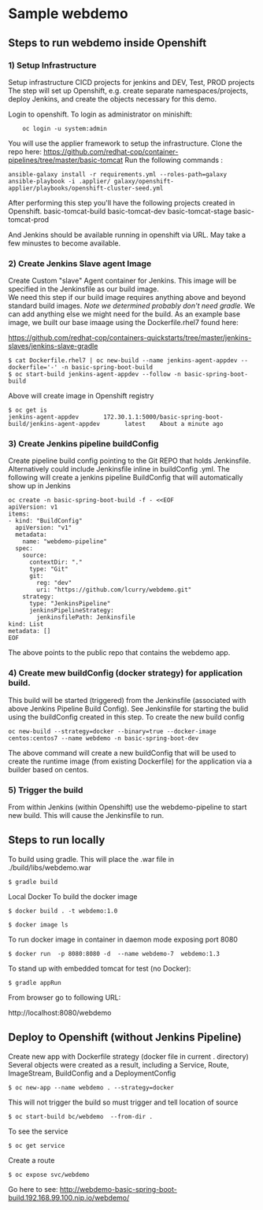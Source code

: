 # Sample webdemo

## Steps to run webdemo inside Openshift 

### 1) Setup Infrastructure
Setup infrastructure CICD projects for jenkins and DEV, Test, PROD projects
The step will set up Openshift, e.g. create separate namespaces/projects, deploy Jenkins, and create the
objects necessary for this demo.

Login to openshift.
To login as administrator on minishift:
```
    oc login -u system:admin
```
You will use the applier framework to setup the infrastructure.
Clone the repo here:
https://github.com/redhat-cop/container-pipelines/tree/master/basic-tomcat
Run the following commands :
```
ansible-galaxy install -r requirements.yml --roles-path=galaxy
ansible-playbook -i .applier/ galaxy/openshift-applier/playbooks/openshift-cluster-seed.yml
```
After performing this step you'll have the following projects created in Openshift.
basic-tomcat-build
basic-tomcat-dev
basic-tomcat-stage
basic-tomcat-prod

And Jenkins should be available running in openshift via URL. May take a few minustes to become available. 


### 2) Create Jenkins Slave agent Image  
Create Custom "slave" Agent container for Jenkins.  This image will be specified in the Jenkinsfile as our build image.  
We need this step if our build image requires anything above and beyond standard build images. 
*Note we determined probably don't need gradle.*
We can add anything else we might need for the build.
As an example base image, we built our base imaage using the Dockerfile.rhel7 found here:

https://github.com/redhat-cop/containers-quickstarts/tree/master/jenkins-slaves/jenkins-slave-gradle
```
$ cat Dockerfile.rhel7 | oc new-build --name jenkins-agent-appdev --dockerfile='-' -n basic-spring-boot-build
$ oc start-build jenkins-agent-appdev --follow -n basic-spring-boot-build
```

Above will create image in Openshift registry
```
$ oc get is
jenkins-agent-appdev       172.30.1.1:5000/basic-spring-boot-build/jenkins-agent-appdev       latest    About a minute ago
```


### 3) Create Jenkins pipeline buildConfig 
Create pipeline build config pointing to the Git REPO that holds Jenkinsfile.
Alternatively could include Jenkinsfile inline in buildConfig .yml. 
The following will create a jenkins pipeline BuildConfig that will automatically show up in Jenkins
```
oc create -n basic-spring-boot-build -f - <<EOF
apiVersion: v1
items:
- kind: "BuildConfig"
  apiVersion: "v1"
  metadata:
    name: "webdemo-pipeline"
  spec:
    source:
      contextDir: "."
      type: "Git"
      git:
        reg: "dev"
        uri: "https://github.com/lcurry/webdemo.git"
    strategy:
      type: "JenkinsPipeline"
      jenkinsPipelineStrategy:
        jenkinsfilePath: Jenkinsfile
kind: List
metadata: []
EOF
```

The above points to the public repo that contains the webdemo app.  

### 4) Create mew buildConfig (docker strategy) for application build. 

This build will be started (triggered) from the Jenkinsfile (associated with above Jenkins Pipeline Build Config).  See Jenkinsfile for starting the bulid using the buildConfig created in this step.
To create the new build config
```
oc new-build --strategy=docker --binary=true --docker-image centos:centos7 --name webdemo -n basic-spring-boot-dev
```
The above command will create a new buildConfig that will be used to create the runtime image (from existing Dockerfile) for the application via a builder based on centos.



### 5) Trigger the build  
From within Jenkins (within Openshift) use the webdemo-pipeline to start new build. 
This will cause the Jenkinsfile to run. 



## Steps to run locally 

To build using gradle. This will place the .war file in ./build/libs/webdemo.war
```
$ gradle build      
```

Local Docker 
To build the docker image
```
$ docker build . -t webdemo:1.0

$ docker image ls
```
To run docker image in container in daemon mode exposing port 8080
```
$ docker run  -p 8080:8080 -d  --name webdemo-7  webdemo:1.3
```
To stand up with embedded tomcat for test (no Docker):
```
$ gradle appRun
```
From browser go to following URL:

http://localhost:8080/webdemo

## Deploy to Openshift  (without Jenkins Pipeline)
Create new app with Dockerfile strategy (docker file in current . directory)
Several objects were created as a result, including a Service, Route, ImageStream, BuildConfig and a DeploymentConfig
```
$ oc new-app --name webdemo . --strategy=docker
```
This will not trigger the build so must trigger and tell location of source
```
$ oc start-build bc/webdemo  --from-dir .
```
To see the service
```
$ oc get service
```

Create a route
```
$ oc expose svc/webdemo
```
Go here to see:
http://webdemo-basic-spring-boot-build.192.168.99.100.nip.io/webdemo/
